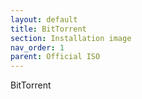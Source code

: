 ```yaml
---
layout: default
title: BitTorrent
section: Installation image
nav_order: 1
parent: Official ISO
---
```


BitTorrent

